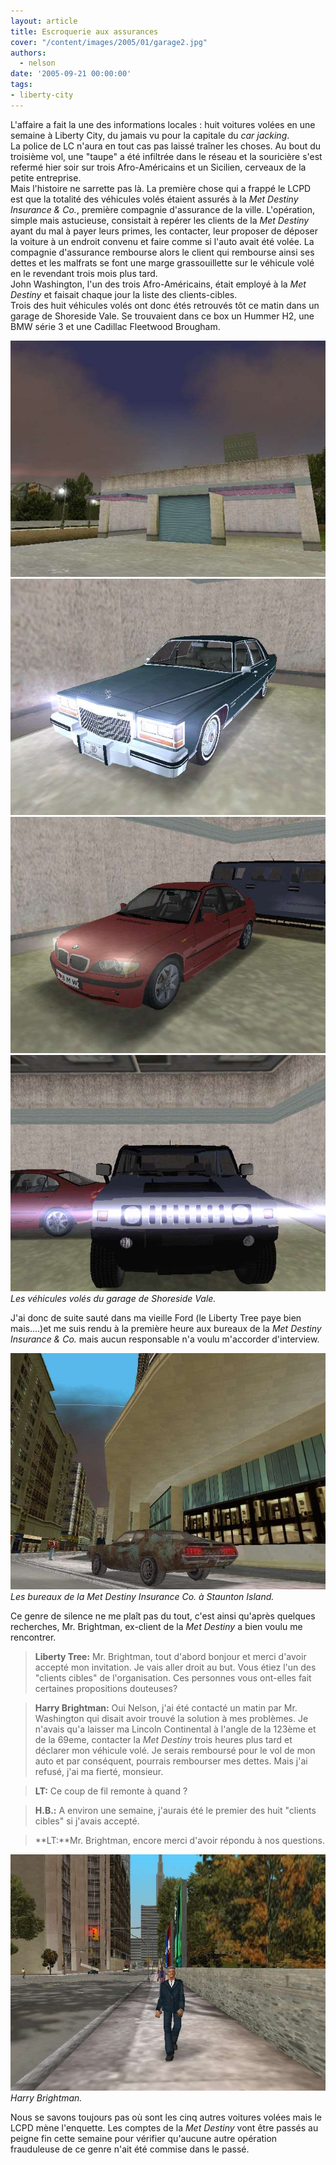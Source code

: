 ```yaml
---
layout: article
title: Escroquerie aux assurances
cover: "/content/images/2005/01/garage2.jpg"
authors:
  - nelson
date: '2005-09-21 00:00:00'
tags:
- liberty-city
---
```


L'affaire a fait la une des informations locales : huit voitures volées en une semaine à Liberty City, du jamais vu pour la capitale du _car jacking_.  
La police de LC n'aura en tout cas pas laissé traîner les choses. Au bout du troisième vol, une "taupe" a été infiltrée dans le réseau et la souricière s'est refermé hier soir sur trois Afro-Américains et un Sicilien, cerveaux de la petite entreprise.  
Mais l'histoire ne sarrette pas là. La première chose qui a frappé le LCPD est que la totalité des véhicules volés étaient assurés à la _Met Destiny Insurance & Co._, première compagnie d'assurance de la ville. L'opération, simple mais astucieuse, consistait à repérer les clients de la _Met Destiny_ ayant du mal à payer leurs primes, les contacter, leur proposer de déposer la voiture à un endroit convenu et faire comme si l'auto avait été volée. La compagnie d'assurance rembourse alors le client qui rembourse ainsi ses dettes et les malfrats se font une marge grassouillette sur le véhicule volé en le revendant trois mois plus tard.  
John Washington, l'un des trois Afro-Américains, était employé à la _Met Destiny_ et faisait chaque jour la liste des clients-cibles.  
Trois des huit véhicules volés ont donc étés retrouvés tôt ce matin dans un garage de Shoreside Vale. Se trouvaient dans ce box un Hummer H2, une BMW série 3 et une Cadillac Fleetwood Brougham.

![](/content/images/2005/01/garage1.jpg)
![](/content/images/2005/01/garage3.jpg)
![](/content/images/2005/01/garage4.jpg)
![Les véhicules volés du garage de Shoreside Vale.](/content/images/2005/01/garage5.jpg)
_Les véhicules volés du garage de Shoreside Vale._

J'ai donc de suite sauté dans ma vieille Ford (le Liberty Tree paye bien mais....)et me suis rendu à la première heure aux bureaux de la _Met Destiny Insurance & Co._ mais aucun responsable n'a voulu m'accorder d'interview.

![Les bureaux de la Met Destiny Insurance Co. à Staunton Island.](/content/images/2005/01/metdestiny.jpg)
_Les bureaux de la Met Destiny Insurance Co. à Staunton Island._

Ce genre de silence ne me plaît pas du tout, c'est ainsi qu'après quelques recherches, Mr. Brightman, ex-client de la _Met Destiny_ a bien voulu me rencontrer.

> **Liberty Tree:** Mr. Brightman, tout d'abord bonjour et merci d'avoir accepté mon invitation. Je vais aller droit au but. Vous étiez l'un des "clients cibles" de l'organisation. Ces personnes vous ont-elles fait certaines propositions douteuses?

> **Harry Brightman:** Oui Nelson, j'ai été contacté un matin par Mr. Washington qui disait avoir trouvé la solution à mes problèmes. Je n'avais qu'a laisser ma Lincoln Continental à l'angle de la 123ème et de la 69eme, contacter la _Met Destiny_ trois heures plus tard et déclarer mon véhicule volé. Je serais remboursé pour le vol de mon auto et par conséquent, pourrais rembourser mes dettes. Mais j'ai refusé, j'ai ma fierté, monsieur.

> **LT:** Ce coup de fil remonte à quand ?

> **H.B.:** A environ une semaine, j'aurais été le premier des huit "clients cibles" si j'avais accepté.

> \*\*LT:\*\*Mr. Brightman, encore merci d'avoir répondu à nos questions.

![Harry Brightman.](/content/images/2005/01/harry.jpg)
_Harry Brightman._

Nous se savons toujours pas où sont les cinq autres voitures volées mais le LCPD mène l'enquette. Les comptes de la _Met Destiny_ vont être passés au peigne fin cette semaine pour vérifier qu'aucune autre opération frauduleuse de ce genre n'ait été commise dans le passé.